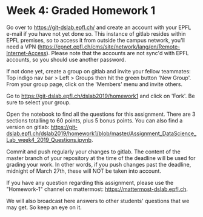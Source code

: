 # Week 4: Graded Homework 1

Go over to <https://git-dslab.epfl.ch/> and create an account with your EPFL e-mail if you have not yet done so.
This instance of gitlab resides within EPFL premises, so to access it from outside the campus network,
you'll need a VPN (<https://epnet.epfl.ch/cms/site/network/lang/en/Remote-Internet-Access>).
Please note that the accounts are not sync'd with EPFL accounts, so you should use another password.

If not done yet, create a group on gitlab and invite your fellow teammates:
Top indigo nav bar > Left > Groups then hit the green button 'New Group'.
From your group page, click on the 'Members' menu and invite others.

Go to <https://git-dslab.epfl.ch/dslab2019/homework1> and click on 'Fork'.
Be sure to select your group.

Open the notebook to find all the questions for this assignment.
There are 3 sections totalling to 60 points, plus 5 bonus points.
You can also find a version on gitlab: <https://git-dslab.epfl.ch/dslab2019/homework1/blob/master/Assignment_DataScience_Lab_week4_2019_Questions.ipynb>.

Commit and push regularly your changes to gitlab.
The content of the master branch of your repository at the time of the deadline will be used for
grading your work.
In other words, if you push changes past the deadline, midnight of March 27th, these will NOT be
taken into account.

If you have any question regarding this assignment, please use the "Homework-1" channel on mattermost: <https://mattermost-dslab.epfl.ch>.

We will also broadcast here answers to other students' questions that we may get. So keep an eye on it.

